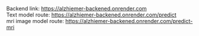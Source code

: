 Backend link: https://alzhiemer-backened.onrender.com </br>
Text model route: https://alzhiemer-backened.onrender.com/predict </br>
mri image model route: https://alzhiemer-backened.onrender.com/predict-mri
